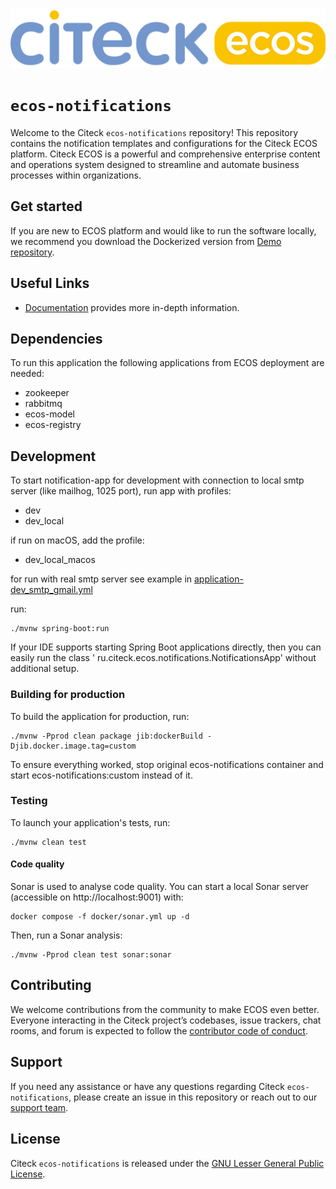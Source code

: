 ![Citeck ECOS Logo](https://raw.githubusercontent.com/Citeck/ecos-ui/develop/public/img/logo/ecos-logo.png)

# `ecos-notifications`

Welcome to the Citeck `ecos-notifications` repository! This repository contains the notification templates and
configurations for the Citeck ECOS platform. Citeck ECOS is a powerful and comprehensive enterprise content and
operations system designed to streamline and automate business processes within organizations.

## Get started

If you are new to ECOS platform and would like to run the software locally, we recommend you download the Dockerized
version from [Demo repository](https://github.com/Citeck/ecos-community-demo).

## Useful Links

- [Documentation](https://citeck-ecos.readthedocs.io/ru/latest/index.html) provides more in-depth information.

## Dependencies

To run this application the following applications from ECOS deployment are needed:

* zookeeper
* rabbitmq
* ecos-model
* ecos-registry

## Development

To start notification-app for development with connection to local smtp server (like mailhog, 1025 port), run app with profiles:

- dev
- dev_local

if run on macOS, add the profile:

- dev_local_macos

for run with real smtp server see example in [application-dev_smtp_gmail.yml](src/main/resources/config/application-dev_smtp_gmail.yml)

run:

```
./mvnw spring-boot:run
```

If your IDE supports starting Spring Boot applications directly, then you can easily run the class '
ru.citeck.ecos.notifications.NotificationsApp' without additional setup.

### Building for production

To build the application for production, run:

```
./mvnw -Pprod clean package jib:dockerBuild -Djib.docker.image.tag=custom 
```

To ensure everything worked, stop original ecos-notifications container and start ecos-notifications:custom instead of
it.

### Testing

To launch your application's tests, run:

```
./mvnw clean test
```

#### Code quality

Sonar is used to analyse code quality. You can start a local Sonar server (accessible on http://localhost:9001) with:

```
docker compose -f docker/sonar.yml up -d
```

Then, run a Sonar analysis:

```
./mvnw -Pprod clean test sonar:sonar
```

## Contributing

We welcome contributions from the community to make ECOS even better. Everyone interacting in the Citeck project’s
codebases, issue trackers, chat rooms, and forum is expected to follow
the [contributor code of conduct](https://github.com/rubygems/rubygems/blob/master/CODE_OF_CONDUCT.md).

## Support

If you need any assistance or have any questions regarding Citeck `ecos-notifications`, please create an issue in this
repository or reach out to our [support team](mailto:support@citeck.ru).

## License

Citeck `ecos-notifications` is released under the [GNU Lesser General Public License](LICENSE).

